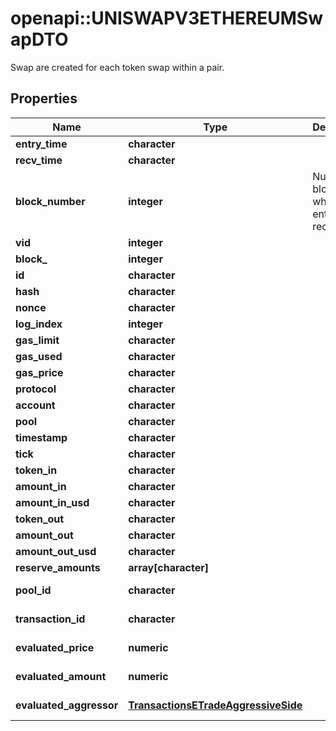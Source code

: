 # openapi::UNISWAPV3ETHEREUMSwapDTO

Swap are created for each token swap within a pair.

## Properties
Name | Type | Description | Notes
------------ | ------------- | ------------- | -------------
**entry_time** | **character** |  | [optional] 
**recv_time** | **character** |  | [optional] 
**block_number** | **integer** | Number of block in which entity was recorded. | [optional] 
**vid** | **integer** |  | [optional] 
**block_** | **integer** |  | [optional] 
**id** | **character** |  | [optional] 
**hash** | **character** |  | [optional] 
**nonce** | **character** |  | [optional] 
**log_index** | **integer** |  | [optional] 
**gas_limit** | **character** |  | [optional] 
**gas_used** | **character** |  | [optional] 
**gas_price** | **character** |  | [optional] 
**protocol** | **character** |  | [optional] 
**account** | **character** |  | [optional] 
**pool** | **character** |  | [optional] 
**timestamp** | **character** |  | [optional] 
**tick** | **character** |  | [optional] 
**token_in** | **character** |  | [optional] 
**amount_in** | **character** |  | [optional] 
**amount_in_usd** | **character** |  | [optional] 
**token_out** | **character** |  | [optional] 
**amount_out** | **character** |  | [optional] 
**amount_out_usd** | **character** |  | [optional] 
**reserve_amounts** | **array[character]** |  | [optional] 
**pool_id** | **character** |  | [optional] [readonly] 
**transaction_id** | **character** |  | [optional] [readonly] 
**evaluated_price** | **numeric** |  | [optional] [readonly] 
**evaluated_amount** | **numeric** |  | [optional] [readonly] 
**evaluated_aggressor** | [**TransactionsETradeAggressiveSide**](Transactions.ETradeAggressiveSide.md) |  | [optional] [Enum: ] 


